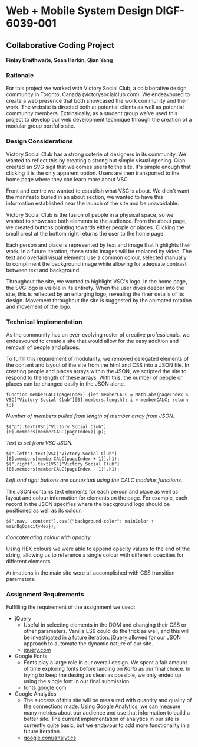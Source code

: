 # Web + Mobile System Design DIGF-6039-001
## Collaborative Coding Project
#### Finlay Braithwaite, Sean Harkin, Qian Yang
### Rationale
For this project we worked with Victory Social Club, a collaborative design community in Toronto, Canada (victorysocialclub.com). We endeavoured to create a web presence that both showcased the work community and their work. The website is directed both at potential clients  as well as potential community members. Extrinsically, as a student group we've used this project to develop our web development technique through the creation of a modular group portfolio site.

### Design Considerations

Victory Social Club has a strong coterie of designers in its community. We wanted to reflect this by creating a strong but simple visual opening. Qian created an SVG sigil that welcomes users to the site. It's simple enough that clicking it is the only apparent option. Users are then transported to the home page where they can learn more about VSC.

Front and centre we wanted to establish what VSC is about. We didn't want the manifesto buried in an about section, we wanted to have this information established near the launch of the site and be unavoidable.

Victory Social Club is the fusion of people in a physical space, so we wanted to showcase both elements to the audience. From the about page, we created buttons pointing towards either people or places. Clicking the small crest at the bottom right returns the user to the home page.

Each person and place is represented by text and image that highlights their work. In a future iteration, these static images will be replaced by video. The text and overlaid visual elements use a common colour, selected manually to compliment the background image while allowing for adequate contrast between text and background.

Throughout the site, we wanted to highlight VSC's logo. In the home page, the SVG logo is visible in its entirety. When the user dives deeper into the site, this is reflected by an enlarging logo, revealing the finer details of its design. Movement throughout the site is suggested by the animated rotation and movement of the logo.

### Technical Implementation

As the community has an ever-evolving roster of creative professionals, we endeavoured to create a site that would allow for the easy addition and removal of people and places.

To fulfill this requirement of modularity, we removed delegated elements of the content and layout of the site from the html and CSS into a JSON file. In creating people and places arrays within the JSON, we scripted the site to respond to the length of these arrays. With this, the number of people or places can be changed easily in the JSON alone.



```
function memberCALC(pageIndex) {let memberCALC = Math.abs(pageIndex % VSC["Victory Social Club"][0].members.length); i = memberCALC; return i;}
```
*Number of members pulled from length of member array from JSON.*

```
$("p").text(VSC["Victory Social Club"][0].members[memberCALC(pageIndex)].p);
```
*Text is set from VSC JSON.*

```
$(".left").text(VSC["Victory Social Club"][0].members[memberCALC(pageIndex + 1)].h1);
$(".right").text(VSC["Victory Social Club"][0].members[memberCALC(pageIndex - 1)].h1);
```
*Left and right buttons are contextual using the CALC modulus functions.*

The JSON contains text elements for each person and place as well as layout and colour information for elements on the page. For example, each record in the JSON specifies where the background logo should be positioned as well as its colour.

```
$(".nav, .content").css({"background-color": mainColor + mainBgOpacityHex});
```
*Concatenating colour with opacity*

Using HEX colours we were able to append opacity values to the end of the string, allowing us to reference a single colour with different opacities for different elements.

Animations in the main site were all accomplished with CSS transition parameters.

### Assignment Requirements

Fulfilling the requirement of the assignment we used:
* jQuery
  * Useful in selecting elements in the DOM and changing their CSS or other parameters. Vanilla ES6 could do the trick as well, and this will be investigated in a future iteration. jQuery allowed for our JSON approach to automate the dynamic nature of our site.
  *  [jquery.com](jquery.com)
* Google Fonts
  * Fonts play a large role in our overall design. We spent a fair amount of time exploring fonts before landing on *Karla* as our final choice. In trying to keep the desing as clean as possible, we only ended up using the single font in our final submission.
  * [fonts.google.com](fonts.google.com)
* Google Analytics
  * The success of this site will be measured with quantity and quality of the connections made. Using Google Analytics, we can measure many metrics about our audience and use that information to build a better site. The current implementation of analytics in our site is currently quite basic, but we endavour to add more functionality in a future iteration.
  * [google.com/analytics](google.com/analytics)
